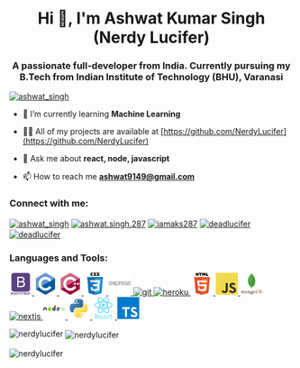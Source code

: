 <h1 align="center">Hi 👋, I'm Ashwat Kumar Singh (Nerdy Lucifer)</h1>
<h3 align="center">A passionate full-developer from India. Currently pursuing my B.Tech from Indian Institute of Technology (BHU), Varanasi</h3>
<p align="left"> <a href="https://twitter.com/ashwat_singh" target="blank"><img src="https://img.shields.io/twitter/follow/ashwat_singh?logo=twitter&style=for-the-badge" alt="ashwat_singh" /></a> </p>

- 🌱 I’m currently learning **Machine Learning**

- 👨‍💻 All of my projects are available at [https://github.com/NerdyLucifer](https://github.com/NerdyLucifer)

- 💬 Ask me about **react, node, javascript**

- 📫 How to reach me **ashwat9149@gmail.com**

<h3 align="left">Connect with me:</h3>
<p align="left">
<a href="https://twitter.com/ashwat_singh" target="blank"><img align="center" src="https://raw.githubusercontent.com/rahuldkjain/github-profile-readme-generator/master/src/images/icons/Social/twitter.svg" alt="ashwat_singh" height="30" width="40" /></a>
<a href="https://fb.com/ashwat.singh.287" target="blank"><img align="center" src="https://raw.githubusercontent.com/rahuldkjain/github-profile-readme-generator/master/src/images/icons/Social/facebook.svg" alt="ashwat.singh.287" height="30" width="40" /></a>
<a href="https://instagram.com/iamaks287" target="blank"><img align="center" src="https://raw.githubusercontent.com/rahuldkjain/github-profile-readme-generator/master/src/images/icons/Social/instagram.svg" alt="iamaks287" height="30" width="40" /></a>
<a href="https://www.codechef.com/users/deadlucifer" target="blank"><img align="center" src="https://cdn.jsdelivr.net/npm/simple-icons@3.1.0/icons/codechef.svg" alt="deadlucifer" height="30" width="40" /></a>
<a href="https://codeforces.com/profile/deadlucifer" target="blank"><img align="center" src="https://cdn.jsdelivr.net/npm/simple-icons@3.0.1/icons/codeforces.svg" alt="deadlucifer" height="30" width="40" /></a>
</p>

<h3 align="left">Languages and Tools:</h3>
<p align="left"> <a href="https://getbootstrap.com" target="_blank"> <img src="https://raw.githubusercontent.com/devicons/devicon/master/icons/bootstrap/bootstrap-plain-wordmark.svg" alt="bootstrap" width="40" height="40"/> </a> <a href="https://www.cprogramming.com/" target="_blank"> <img src="https://raw.githubusercontent.com/devicons/devicon/master/icons/c/c-original.svg" alt="c" width="40" height="40"/> </a> <a href="https://www.w3schools.com/cpp/" target="_blank"> <img src="https://raw.githubusercontent.com/devicons/devicon/master/icons/cplusplus/cplusplus-original.svg" alt="cplusplus" width="40" height="40"/> </a> <a href="https://www.w3schools.com/css/" target="_blank"> <img src="https://raw.githubusercontent.com/devicons/devicon/master/icons/css3/css3-original-wordmark.svg" alt="css3" width="40" height="40"/> </a> <a href="https://expressjs.com" target="_blank"> <img src="https://raw.githubusercontent.com/devicons/devicon/master/icons/express/express-original-wordmark.svg" alt="express" width="40" height="40"/> </a> <a href="https://git-scm.com/" target="_blank"> <img src="https://www.vectorlogo.zone/logos/git-scm/git-scm-icon.svg" alt="git" width="40" height="40"/> </a> <a href="https://heroku.com" target="_blank"> <img src="https://www.vectorlogo.zone/logos/heroku/heroku-icon.svg" alt="heroku" width="40" height="40"/> </a> <a href="https://www.w3.org/html/" target="_blank"> <img src="https://raw.githubusercontent.com/devicons/devicon/master/icons/html5/html5-original-wordmark.svg" alt="html5" width="40" height="40"/> </a> <a href="https://developer.mozilla.org/en-US/docs/Web/JavaScript" target="_blank"> <img src="https://raw.githubusercontent.com/devicons/devicon/master/icons/javascript/javascript-original.svg" alt="javascript" width="40" height="40"/> </a> <a href="https://www.mongodb.com/" target="_blank"> <img src="https://raw.githubusercontent.com/devicons/devicon/master/icons/mongodb/mongodb-original-wordmark.svg" alt="mongodb" width="40" height="40"/> </a> <a href="https://nextjs.org/" target="_blank"> <img src="https://cdn.worldvectorlogo.com/logos/nextjs-3.svg" alt="nextjs" width="40" height="40"/> </a> <a href="https://nodejs.org" target="_blank"> <img src="https://raw.githubusercontent.com/devicons/devicon/master/icons/nodejs/nodejs-original-wordmark.svg" alt="nodejs" width="40" height="40"/> </a> <a href="https://www.python.org" target="_blank"> <img src="https://raw.githubusercontent.com/devicons/devicon/master/icons/python/python-original.svg" alt="python" width="40" height="40"/> </a> <a href="https://reactjs.org/" target="_blank"> <img src="https://raw.githubusercontent.com/devicons/devicon/master/icons/react/react-original-wordmark.svg" alt="react" width="40" height="40"/> </a> <a href="https://www.typescriptlang.org/" target="_blank"> <img src="https://raw.githubusercontent.com/devicons/devicon/master/icons/typescript/typescript-original.svg" alt="typescript" width="40" height="40"/> </a> </p>

<p><img align="left" src="https://github-readme-stats.vercel.app/api/top-langs?username=nerdylucifer&show_icons=true&locale=en&layout=compact" alt="nerdylucifer" /></p>

<p>&nbsp;<img align="center" src="https://github-readme-stats.vercel.app/api?username=nerdylucifer&show_icons=true&locale=en" alt="nerdylucifer" /></p>

<p><img align="center" src="https://github-readme-streak-stats.herokuapp.com/?user=nerdylucifer&" alt="nerdylucifer" /></p>

